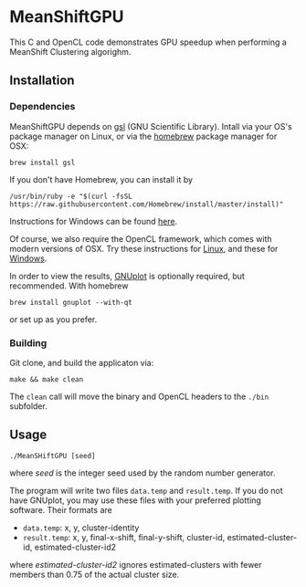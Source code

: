 # MeanShiftGPU

This C and OpenCL code demonstrates GPU speedup when performing a MeanShift Clustering algorighm.

## Installation

### Dependencies 

MeanShiftGPU depends on [gsl](https://www.gnu.org/software/gsl/) (GNU Scientific Library).
Intall via your OS's package manager on Linux, or via the [homebrew](https://brew.sh/) package manager for OSX:

```
brew install gsl
```
If you don't have Homebrew, you can install it by

```
/usr/bin/ruby -e "$(curl -fsSL https://raw.githubusercontent.com/Homebrew/install/master/install)"
```

Instructions for Windows can be found [here](http://www2.lawrence.edu/fast/GREGGJ/CMSC210/gsl/gsl.html).


Of course, we also require the OpenCL framework, which comes with modern versions of OSX. Try these instructions for [Linux](https://wiki.tiker.net/OpenCLHowTo/), 
and these for [Windows](https://streamhpc.com/blog/2015-03-16/how-to-install-opencl-on-windows/).

In order to view the results, [GNUplot](http://www.gnuplot.info/) is optionally required, but recommended. With homebrew
```
brew install gnuplot --with-qt
```
or set up as you prefer.

### Building

Git clone, and build the applicaton via:

```
make && make clean
```

The ```clean``` call will move the binary and OpenCL headers to the ```./bin``` subfolder.

## Usage

```
./MeanSHiftGPU [seed]
```

where *seed* is the integer seed used by the random number generator.

The program will write two files ```data.temp``` and ```result.temp```. If you do not have GNUplot, you may use these files with your preferred plotting software.
Their formats are

* ```data.temp```: x, y, cluster-identity
* ```result.temp```: x, y, final-x-shift, final-y-shift, cluster-id, estimated-cluster-id, estimated-cluster-id2

where _estimated-cluster-id2_ ignores estimated-clusters with fewer members than 0.75 of the actual cluster size.

